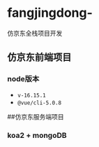 # fangjingdong-
仿京东全栈项目开发

## 仿京东前端项目

### node版本
+ `v-16.15.1`
+ `@vue/cli-5.0.8`



##仿京东服务端项目

### koa2 + mongoDB
